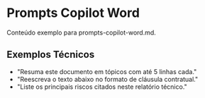 # Prompts Copilot Word

Conteúdo exemplo para prompts-copilot-word.md.

## Exemplos Técnicos
- "Resuma este documento em tópicos com até 5 linhas cada."
- "Reescreva o texto abaixo no formato de cláusula contratual."
- "Liste os principais riscos citados neste relatório técnico."
